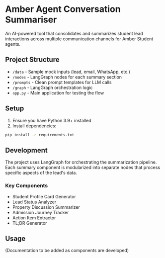 # Amber Agent Conversation Summariser

An AI-powered tool that consolidates and summarizes student lead interactions across multiple communication channels for Amber Student agents.

## Project Structure
- `/data` - Sample mock inputs (lead, email, WhatsApp, etc.)
- `/nodes` - LangGraph nodes for each summary section
- `/prompts` - Clean prompt templates for LLM calls
- `/graph` - LangGraph orchestration logic
- `app.py` - Main application for testing the flow

## Setup
1. Ensure you have Python 3.9+ installed
2. Install dependencies:
```bash
pip install -r requirements.txt
```

## Development
The project uses LangGraph for orchestrating the summarization pipeline. Each summary component is modularized into separate nodes that process specific aspects of the lead's data.

### Key Components
- Student Profile Card Generator
- Lead Status Analyzer
- Property Discussion Summarizer
- Admission Journey Tracker
- Action Item Extractor
- TL;DR Generator

## Usage
(Documentation to be added as components are developed) 